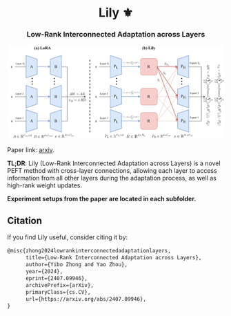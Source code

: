  <div align="center">
<h1>Lily ⚜️</h1>
<h3>Low-Rank Interconnected Adaptation across Layers</h3>
</div>

![method](image.png)

Paper link: [arxiv](https://arxiv.org/abs/2407.09946).

**TL;DR**: Lily (Low-Rank Interconnected Adaptation across Layers) is a novel PEFT method with cross-layer connections, allowing each layer to access information from all other layers during the adaptation process, as well as high-rank weight updates.

**Experiment setups from the paper are located in each subfolder.**

## Citation

If you find Lily useful, consider citing it by:

```
@misc{zhong2024lowrankinterconnectedadaptationlayers,
      title={Low-Rank Interconnected Adaptation across Layers}, 
      author={Yibo Zhong and Yao Zhou},
      year={2024},
      eprint={2407.09946},
      archivePrefix={arXiv},
      primaryClass={cs.CV},
      url={https://arxiv.org/abs/2407.09946}, 
}
```